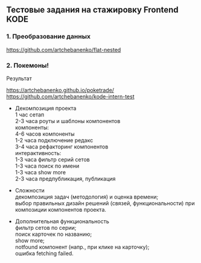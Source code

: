 ## Тестовые задания на стажировку Frontend KODE  
  
### 1. Преобразование данных  
  
https://github.com/artchebanenko/flat-nested  
  
### 2. Покемоны!  
  
Результат  
  
https://artchebanenko.github.io/poketrade/  
https://github.com/artchebanenko/kode-intern-test  
  
- Декомпозиция проекта  
1 час сетап  
2-3 часа роуты и шаблоны компонентов  
компоненты:  
4-6 часов компоненты  
1-2 часа подключение редакс  
3-4 часа рефакторинг компонентов  
интерактивность:  
1-3 часа фильтр серий сетов  
1-3 часа поиск по имени  
1-3 часа show more  
2-3 часа предпубликация, публикация  
  
- Сложности  
декомпозиция задач (методология) и оценка времени;  
выбор правильных дизайн решений (связей, функциональности) при композиции компонентов проекта.  
  
- Дополнительная функциональность  
фильтр сетов по серии;  
поиск карточек по названию;  
show more;  
notfound компонент (напр., при клике на карточку);  
ошибка fetching failed.